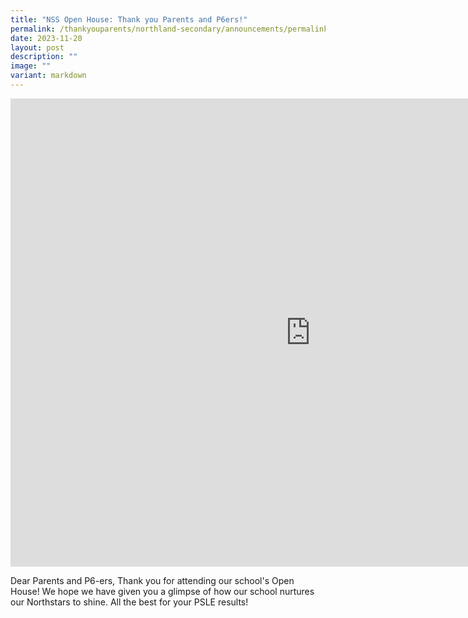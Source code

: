 ```yaml
---
title: "NSS Open House: Thank you Parents and P6ers!"
permalink: /thankyouparents/northland-secondary/announcements/permalink/
date: 2023-11-20
layout: post
description: ""
image: ""
variant: markdown
---
```

<iframe allowfullscreen="true" height="749" width="960" frameborder="0" src="https://docs.google.com/presentation/d/e/2PACX-1vQqwodczuepCPGKbN_Ere7uJoVKZJwdcX-PVbJTTr-VUFBiVvLkhxVQj0ccNTtf5w/embed?start=true&amp;loop=true&amp;delayms=3000"></iframe>

Dear Parents and P6-ers, Thank you for attending our school's Open House! We hope we have given you a glimpse of how our school nurtures our Northstars to shine. All the best for your PSLE results!
